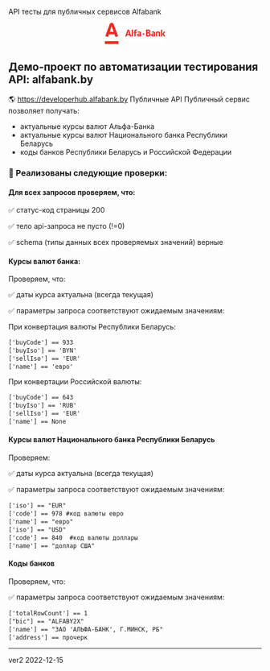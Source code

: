 API тесты для публичных сервисов Alfabank

<p align="center">
<img title="Logo" width="120" src="images/Alfa-Bank.png" alt="Logo Alfa Bank" width="600">
</p>

## Демо-проект по автоматизации тестирования API: alfabank.by
:earth_americas: <a target="_blank" href="https://developerhub.alfabank.by/developerhub/site/pages/item-info.jag?name=partner.public&version=1.0.1&provider=admin&tab=review">https://developerhub.alfabank.by</a> Публичные API
Публичный сервис позволяет получать:
* актуальные курсы валют Альфа-Банка 
* актуальные курсы валют Национального банка Республики Беларусь
* коды банков Республики Беларусь и Российской Федерации

### :watermelon: Реализованы следующие проверки:

#### Для всех запросов проверяем, что:
:white_check_mark: статус-код страницы 200

:white_check_mark: тело api-запроса не пусто (!=0)

:white_check_mark: schema (типы данных всех проверяемых значений) верные
  
#### Курсы валют банка:
Проверяем, что:

:white_check_mark: даты курса актуальна (всегда текущая)

:white_check_mark: параметры запроса соответствуют ожидаемым значениям:

При конвертация валюты Республики Беларусь:
```
['buyCode'] == 933
['buyIso'] == 'BYN'
['sellIso'] == 'EUR'
['name'] == 'евро'
```
При конвертации Российской валюты:
```
['buyCode'] == 643
['buyIso'] == 'RUB'
['sellIso'] == 'EUR'
['name'] == None
```

#### Курсы валют Национального банка Республики Беларусь
Проверяем:

:white_check_mark: даты курса актуальна (всегда текущая)

:white_check_mark: параметры запроса соответствуют ожидаемым значениям:
```
['iso'] == "EUR"
['code'] == 978 #код валюты евро
['name'] == "евро"
['iso'] == "USD"
['code'] == 840  #код валюты доллары
['name'] == "доллар США"
```
#### Коды банков
Проверяем, что:

:white_check_mark: параметры запроса соответствуют ожидаемым значениям:
```
['totalRowCount'] == 1
["bic"] == "ALFABY2X"
['name'] == "ЗАО 'АЛЬФА-БАНК', Г.МИНСК, РБ"
['address'] == прочерк
```
------
ver2 2022-12-15
